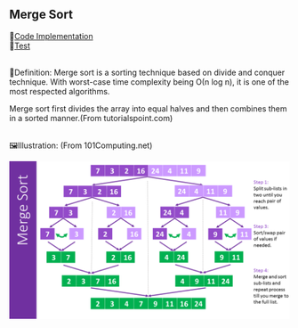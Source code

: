 ##  Merge Sort

:link:[Code Implementation](https://github.com/jun383914/Data-Structure-and-algorithm/blob/master/Sorting/Merge%20Sort/MergeSort/MergeSort/Program.cs)
<br />:link:[Test](https://github.com/jun383914/Data-Structure-and-algorithm/blob/master/Sorting/Merge%20Sort/MergeSort/MergeSortTest/UnitTest1.cs)

 <br />:blue_book:Definition: Merge sort is a sorting technique based on divide and conquer technique. With worst-case time complexity being Ο(n log n), it is one of the most respected algorithms.

Merge sort first divides the array into equal halves and then combines them in a sorted manner.(From tutorialspoint.com)

 <br />:framed_picture:Illustration: (From 101Computing.net)
 <br /><p align="center">
  <img src="https://github.com/jun383914/Data-Structure-and-algorithm/blob/master/Sorting/Merge%20Sort/Merge-Sort-Algorithm.png">
</p>

